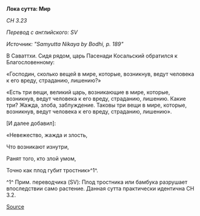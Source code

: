 **Лока сутта: Мир**

_СН 3\.23_

_Перевод с английского: SV_

_Источник: "Samyutta Nikaya by Bodhi, p\. 189"_

В Саваттхи\. Сидя рядом, царь Пасенади Косальский обратился к Благословенному:

«Господин, сколько вещей в мире, которые, возникнув, ведут человека к его вреду, страданию, лишению?»

«Есть три вещи, великий царь, возникающие в мире, которые, возникнув, ведут человека к его вреду, страданию, лишению\. Какие три? Жажда, злоба, заблуждение\. Таковы три вещи в мире, которые, возникнув, ведут человека к его вреду, страданию, лишению»\.

\[И далее добавил\]:

«Невежество, жажда и злость,

Что возникают изнутри,

Ранят того, кто злой умом,

Точно как плод губит тростник»^1^\.

^1^ Прим\. переводчика \(SV\): Плод тростника или бамбука разрушает впоследствии само растение\. Данная сутта практически идентична СН 3\.2\.

[Source](https://www\.theravada\.ru/Teaching/Canon/Suttanta/Texts/sn3_23\-loka\-sutta\-sv\.htm)